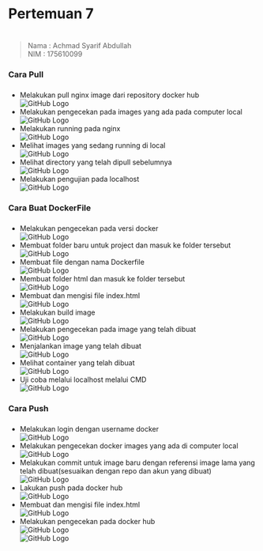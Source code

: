 # Pertemuan 7 <h1>
>Nama   : Achmad Syarif Abdullah                
>NIM    : 175610099

### Cara Pull <h3>
* Melakukan pull nginx image dari repository docker hub     
    ![GitHub Logo](minggu-07/images/1.png)
* Melakukan pengecekan pada images yang ada pada computer local     
    ![GitHub Logo](minggu-07/images/2.png)
* Melakukan running pada nginx  
    ![GitHub Logo](minggu-07/images/3.png)
* Melihat images yang sedang running di local   
    ![GitHub Logo](minggu-07/images/4.png)
* Melihat directory yang telah dipull sebelumnya    
    ![GitHub Logo](minggu-07/images/5.png)
* Melakukan pengujian pada localhost            
    ![GitHub Logo](minggu-07/images/6.png)
### Cara Buat DockerFile <h3>
* Melakukan pengecekan pada versi docker     
    ![GitHub Logo](minggu-07/images/7.png)
* Membuat folder baru untuk project dan masuk ke folder tersebut     
    ![GitHub Logo](minggu-07/images/8.png)
* Membuat file dengan nama Dockerfile  
    ![GitHub Logo](minggu-07/images/9.png)
* Membuat folder html dan masuk ke folder tersebut   
    ![GitHub Logo](minggu-07/images/10.png)
* Membuat dan mengisi file index.html   
    ![GitHub Logo](minggu-07/images/11.png)
* Melakukan build image            
    ![GitHub Logo](minggu-07/images/12.png)
* Melakukan pengecekan pada image yang telah dibuat    
    ![GitHub Logo](minggu-07/images/13.png)
* Menjalankan image yang telah dibuat     
    ![GitHub Logo](minggu-07/images/14.png)
* Melihat container yang telah dibuat  
    ![GitHub Logo](minggu-07/images/15.png)
* Uji coba melalui localhost melalui CMD   
    ![GitHub Logo](minggu-07/images/16.png)
### Cara Push <h3>
* Melakukan login dengan username docker     
    ![GitHub Logo](minggu-07/images/17.png)
* Melakukan pengecekan docker images yang ada di computer local     
    ![GitHub Logo](minggu-07/images/18.png)
* Melakukan commit untuk image baru dengan referensi image lama yang telah dibuat(sesuaikan dengan repo dan akun yang dibuat)               
    ![GitHub Logo](minggu-07/images/19.png)
* Lakukan push pada docker hub   
    ![GitHub Logo](minggu-07/images/20.png)
* Membuat dan mengisi file index.html   
    ![GitHub Logo](minggu-07/images/21.png)
* Melakukan pengecekan pada docker hub            
    ![GitHub Logo](minggu-07/images/22.png)            
    ![GitHub Logo](minggu-07/images/23.png)

